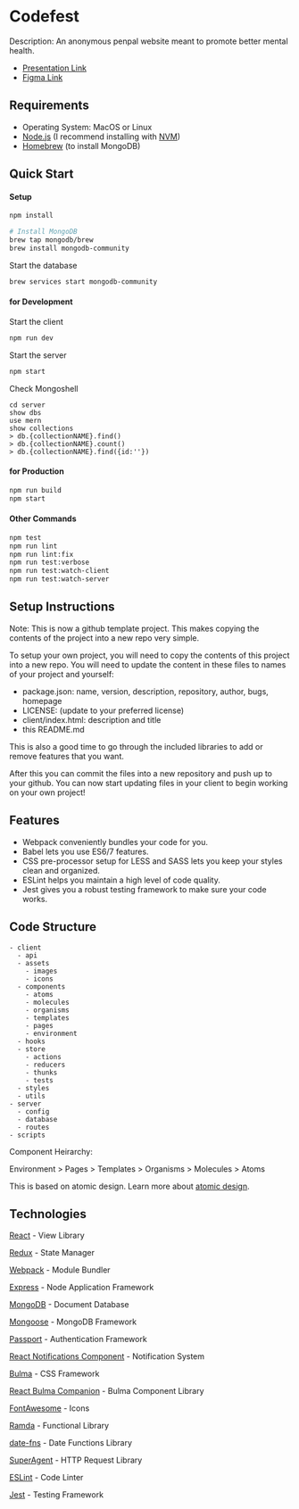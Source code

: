 # Codefest
Description: An anonymous penpal website meant to promote better mental health.
- [Presentation Link](https://docs.google.com/presentation/d/1p31R0Mo6Jd5KMC4tS8cxgLXVb6kFkMc5dZzhaOyk7eI/edit?usp=sharing)
- [Figma Link](https://www.figma.com/file/h4r3JSOUUeFSAhyemgWCte/Codefest?node-id=0%3A1)
## Requirements

- Operating System: MacOS or Linux
- [Node.js](https://nodejs.org/) (I recommend installing with [NVM](https://github.com/nvm-sh/nvm))
- [Homebrew](https://brew.sh) (to install MongoDB)

## Quick Start

#### Setup

```bash
npm install

# Install MongoDB
brew tap mongodb/brew
brew install mongodb-community
```

Start the database

```bash
brew services start mongodb-community
```

#### for Development

Start the client

```bash
npm run dev
```

Start the server

```bash
npm start
```

Check Mongoshell

```
cd server
show dbs
use mern
show collections
> db.{collectionNAME}.find()
> db.{collectionNAME}.count()
> db.{collectionNAME}.find({id:''})
```

#### for Production

```bash
npm run build
npm start
```

#### Other Commands

```bash
npm test
npm run lint
npm run lint:fix
npm run test:verbose
npm run test:watch-client
npm run test:watch-server
```

## Setup Instructions

Note: This is now a github template project. This makes copying the contents of the project
into a new repo very simple.

To setup your own project, you will need to copy the contents of this project into a new repo.
You will need to update the content in these files to names of your project and yourself:

- package.json: name, version, description, repository, author, bugs, homepage
- LICENSE: (update to your preferred license)
- client/index.html: description and title
- this README.md

This is also a good time to go through the included libraries to add or remove features that you want.

After this you can commit the files into a new repository and push up to your github.
You can now start updating files in your client to begin working on your own project!

## Features

- Webpack conveniently bundles your code for you.
- Babel lets you use ES6/7 features.
- CSS pre-processor setup for LESS and SASS lets you keep your styles clean and organized.
- ESLint helps you maintain a high level of code quality.
- Jest gives you a robust testing framework to make sure your code works.

## Code Structure

```
- client
  - api
  - assets
    - images
    - icons
  - components
    - atoms
    - molecules
    - organisms
    - templates
    - pages
    - environment
  - hooks
  - store
    - actions
    - reducers
    - thunks
    - tests
  - styles
  - utils
- server
  - config
  - database
  - routes
- scripts
```

Component Heirarchy:

Environment > Pages > Templates > Organisms > Molecules > Atoms

This is based on atomic design. Learn more about [atomic design](http://bradfrost.com/blog/post/atomic-web-design/).

## Technologies

[React](https://facebook.github.io/react/) - View Library

[Redux](http://redux.js.org/) - State Manager

[Webpack](https://webpack.github.io/) - Module Bundler

[Express](http://expressjs.com/) - Node Application Framework

[MongoDB](https://www.mongodb.com/) - Document Database

[Mongoose](http://mongoosejs.com/) - MongoDB Framework

[Passport](http://www.passportjs.org/) - Authentication Framework

[React Notifications Component](https://teodosii.github.io/react-notifications-component/) - Notification System

[Bulma](http://bulma.io/) - CSS Framework

[React Bulma Companion](https://github.com/djizco/react-bulma-companion) - Bulma Component Library

[FontAwesome](http://fontawesome.io/) - Icons

[Ramda](http://ramdajs.com/) - Functional Library

[date-fns](https://date-fns.org/) - Date Functions Library

[SuperAgent](https://github.com/visionmedia/superagent) - HTTP Request Library

[ESLint](http://eslint.org/) - Code Linter

[Jest](https://jestjs.io/) - Testing Framework
